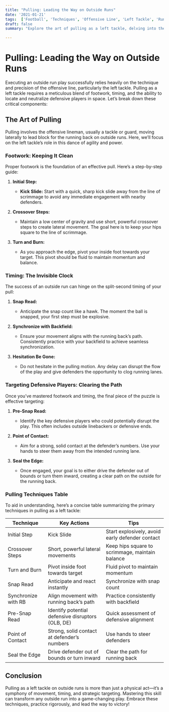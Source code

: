 ```yaml
---
title: "Pulling: Leading the Way on Outside Runs"
date: '2021-01-21'
tags:  ['Football', 'Techniques', 'Offensive Line', 'Left Tackle', 'Run Blocking', 'Footwork', 'Timing', 'Defensive Targeting']
draft: false
summary: "Explore the art of pulling as a left tackle, delving into the critical aspects of footwork, timing, and effectively targeting defensive players in space for successful outside runs."

---
```


# Pulling: Leading the Way on Outside Runs

Executing an outside run play successfully relies heavily on the technique and precision of the offensive line, particularly the left tackle. Pulling as a left tackle requires a meticulous blend of footwork, timing, and the ability to locate and neutralize defensive players in space. Let’s break down these critical components:

## The Art of Pulling

Pulling involves the offensive lineman, usually a tackle or guard, moving laterally to lead block for the running back on outside runs. Here, we’ll focus on the left tackle’s role in this dance of agility and power.

### Footwork: Keeping It Clean

Proper footwork is the foundation of an effective pull. Here’s a step-by-step guide:

1. **Initial Step:** 
   - **Kick Slide:** Start with a quick, sharp kick slide away from the line of scrimmage to avoid any immediate engagement with nearby defenders.
   
2. **Crossover Steps:**
   - Maintain a low center of gravity and use short, powerful crossover steps to create lateral movement. The goal here is to keep your hips square to the line of scrimmage.
   
3. **Turn and Burn:**
   - As you approach the edge, pivot your inside foot towards your target. This pivot should be fluid to maintain momentum and balance.

### Timing: The Invisible Clock

The success of an outside run can hinge on the split-second timing of your pull:

1. **Snap Read:**
   - Anticipate the snap count like a hawk. The moment the ball is snapped, your first step must be explosive.
   
2. **Synchronize with Backfield:**
   - Ensure your movement aligns with the running back’s path. Consistently practice with your backfield to achieve seamless synchronization.
   
3. **Hesitation Be Gone:**
   - Do not hesitate in the pulling motion. Any delay can disrupt the flow of the play and give defenders the opportunity to clog running lanes.

### Targeting Defensive Players: Clearing the Path

Once you’ve mastered footwork and timing, the final piece of the puzzle is effective targeting:

1. **Pre-Snap Read:**
   - Identify the key defensive players who could potentially disrupt the play. This often includes outside linebackers or defensive ends.
   
2. **Point of Contact:**
   - Aim for a strong, solid contact at the defender’s numbers. Use your hands to steer them away from the intended running lane.
   
3. **Seal the Edge:**
   - Once engaged, your goal is to either drive the defender out of bounds or turn them inward, creating a clear path on the outside for the running back.

### Pulling Techniques Table

To aid in understanding, here’s a concise table summarizing the primary techniques in pulling as a left tackle:

| Technique            | Key Actions                                               | Tips                                              |
|----------------------|-----------------------------------------------------------|---------------------------------------------------|
| Initial Step         | Kick Slide                                                | Start explosively, avoid early defender contact   |
| Crossover Steps      | Short, powerful lateral movements                         | Keep hips square to scrimmage, maintain balance   |
| Turn and Burn        | Pivot inside foot towards target                          | Fluid pivot to maintain momentum                  |
| Snap Read            | Anticipate and react instantly                            | Synchronize with snap count                       |
| Synchronize with RB  | Align movement with running back’s path                   | Practice consistently with backfield              |
| Pre-Snap Read        | Identify potential defensive disruptors (OLB, DE)         | Quick assessment of defensive alignment           |
| Point of Contact     | Strong, solid contact at defender’s numbers               | Use hands to steer defenders                      |
| Seal the Edge        | Drive defender out of bounds or turn inward               | Clear the path for running back                   |

## Conclusion

Pulling as a left tackle on outside runs is more than just a physical act—it’s a symphony of movement, timing, and strategic targeting. Mastering this skill can transform any outside run into a game-changing play. Embrace these techniques, practice rigorously, and lead the way to victory!